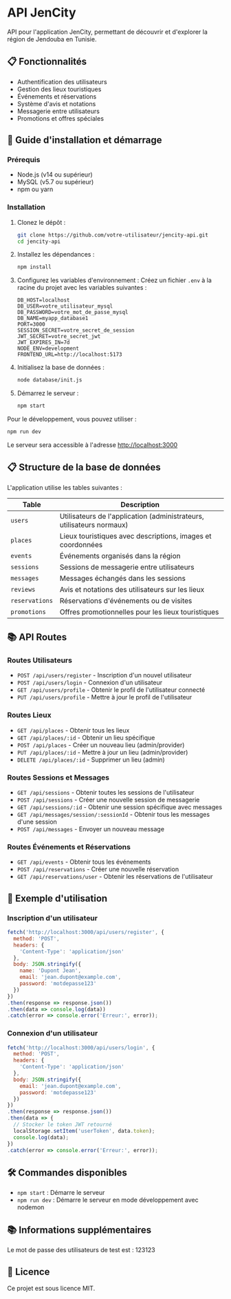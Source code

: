 
# API JenCity

API pour l'application JenCity, permettant de découvrir et d'explorer la région de Jendouba en Tunisie.

## 📋 Fonctionnalités

- Authentification des utilisateurs
- Gestion des lieux touristiques
- Événements et réservations
- Système d'avis et notations
- Messagerie entre utilisateurs
- Promotions et offres spéciales

## 🚀 Guide d'installation et démarrage

### Prérequis

- Node.js (v14 ou supérieur)
- MySQL (v5.7 ou supérieur)
- npm ou yarn

### Installation

1. Clonez le dépôt :
   ```bash
   git clone https://github.com/votre-utilisateur/jencity-api.git
   cd jencity-api
   ```

2. Installez les dépendances :
   ```bash
   npm install
   ```

3. Configurez les variables d'environnement :
   Créez un fichier `.env` à la racine du projet avec les variables suivantes :
   ```
   DB_HOST=localhost
   DB_USER=votre_utilisateur_mysql
   DB_PASSWORD=votre_mot_de_passe_mysql
   DB_NAME=myapp_database1
   PORT=3000
   SESSION_SECRET=votre_secret_de_session
   JWT_SECRET=votre_secret_jwt
   JWT_EXPIRES_IN=7d
   NODE_ENV=development
   FRONTEND_URL=http://localhost:5173
   ```

4. Initialisez la base de données :
   ```bash
   node database/init.js
   ```

5. Démarrez le serveur :
   ```bash
   npm start
   ```

Pour le développement, vous pouvez utiliser :
```bash
npm run dev
```

Le serveur sera accessible à l'adresse [http://localhost:3000](http://localhost:3000)

## 📋 Structure de la base de données

L'application utilise les tables suivantes :

| Table | Description |
|-------|-------------|
| `users` | Utilisateurs de l'application (administrateurs, utilisateurs normaux) |
| `places` | Lieux touristiques avec descriptions, images et coordonnées |
| `events` | Événements organisés dans la région |
| `sessions` | Sessions de messagerie entre utilisateurs |
| `messages` | Messages échangés dans les sessions |
| `reviews` | Avis et notations des utilisateurs sur les lieux |
| `reservations` | Réservations d'événements ou de visites |
| `promotions` | Offres promotionnelles pour les lieux touristiques |

## 📚 API Routes

### Routes Utilisateurs
- `POST /api/users/register` - Inscription d'un nouvel utilisateur
- `POST /api/users/login` - Connexion d'un utilisateur
- `GET /api/users/profile` - Obtenir le profil de l'utilisateur connecté
- `PUT /api/users/profile` - Mettre à jour le profil de l'utilisateur

### Routes Lieux
- `GET /api/places` - Obtenir tous les lieux
- `GET /api/places/:id` - Obtenir un lieu spécifique
- `POST /api/places` - Créer un nouveau lieu (admin/provider)
- `PUT /api/places/:id` - Mettre à jour un lieu (admin/provider)
- `DELETE /api/places/:id` - Supprimer un lieu (admin)

### Routes Sessions et Messages
- `GET /api/sessions` - Obtenir toutes les sessions de l'utilisateur
- `POST /api/sessions` - Créer une nouvelle session de messagerie
- `GET /api/sessions/:id` - Obtenir une session spécifique avec messages
- `GET /api/messages/session/:sessionId` - Obtenir tous les messages d'une session
- `POST /api/messages` - Envoyer un nouveau message

### Routes Événements et Réservations
- `GET /api/events` - Obtenir tous les événements
- `POST /api/reservations` - Créer une nouvelle réservation
- `GET /api/reservations/user` - Obtenir les réservations de l'utilisateur

## 📝 Exemple d'utilisation

### Inscription d'un utilisateur

```javascript
fetch('http://localhost:3000/api/users/register', {
  method: 'POST',
  headers: {
    'Content-Type': 'application/json'
  },
  body: JSON.stringify({
    name: 'Dupont Jean',
    email: 'jean.dupont@example.com',
    password: 'motdepasse123'
  })
})
.then(response => response.json())
.then(data => console.log(data))
.catch(error => console.error('Erreur:', error));
```

### Connexion d'un utilisateur

```javascript
fetch('http://localhost:3000/api/users/login', {
  method: 'POST',
  headers: {
    'Content-Type': 'application/json'
  },
  body: JSON.stringify({
    email: 'jean.dupont@example.com',
    password: 'motdepasse123'
  })
})
.then(response => response.json())
.then(data => {
  // Stocker le token JWT retourné
  localStorage.setItem('userToken', data.token);
  console.log(data);
})
.catch(error => console.error('Erreur:', error));
```

## 🛠️ Commandes disponibles

- `npm start` : Démarre le serveur
- `npm run dev` : Démarre le serveur en mode développement avec nodemon

## 📚 Informations supplémentaires

Le mot de passe des utilisateurs de test est : 123123

## 📝 Licence

Ce projet est sous licence MIT.
